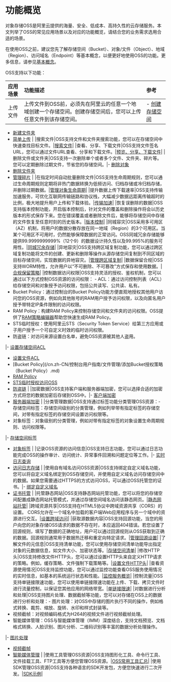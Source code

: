 # 功能概览

对象存储OSS是阿里云提供的海量、安全、低成本、高持久性的云存储服务。本文列举了OSS的常见应用场景以及对应的功能概览，请结合您的业务需求选用合适的场景。

在使用OSS之前，建议您先了解存储空间（Bucket）、对象/文件（Object）、地域（Region）、访问域名（Endpoint）等基本概念，以便更好地使用OSS的功能。更多信息，请参见[基本概念](/cn.zh-CN/开发指南/基本概念.md)。

OSS支持以下功能：

|应用场景|功能描述|参考|
|:---|:---|:-|
|上传文件|上传文件到OSS前，必须先在阿里云的任意一个地域创建一个存储空间。创建存储空间后，您可以上传任意文件到该存储空间。|-   [创建存储空间](/cn.zh-CN/开发指南/存储空间（Bucket）/创建存储空间.md)
-   [新建文件夹](/cn.zh-CN/控制台用户指南/文件管理/新建目录.md)
-   [简单上传](/cn.zh-CN/开发指南/对象/文件（Object）/上传文件（Object）/简单上传.md) |
|搜索文件|OSS支持文件和文件夹搜索功能，您可以在存储空间中快速查找目标文件。|[搜索文件](/cn.zh-CN/控制台用户指南/文件管理/搜索文件.md)|
|查看、分享、下载文件|OSS支持文件签名URL，您可以通过文件URL查看、分享和下载文件。|[预览、分享、下载文件](/cn.zh-CN/控制台用户指南/文件管理/下载或分享文件.md)|
|删除文件或文件夹|OSS支持一次删除单个或者多个文件、文件夹、碎片等。您可以定期删除过期文件，节省您的存储空间。|-   [删除对象](/cn.zh-CN/开发指南/对象/文件（Object）/管理文件/删除文件.md)
-   [删除文件夹](/cn.zh-CN/控制台用户指南/文件管理/删除文件夹.md)
-   [管理碎片](/cn.zh-CN/控制台用户指南/文件管理/管理碎片.md) |
|在指定时间自动批量删除文件|OSS支持生命周期规则，您可以通过生命周期规则定期将非热门数据转换为低频访问、归档存储或冷归档存储，并删除过期数据。|[管理对象生命周期](/cn.zh-CN/开发指南/对象/文件（Object）/文件生命周期/生命周期规则介绍.md)|
|提升数据上传下载速率|OSS支持传输加速服务，可优化互联网传输链路和协议栈，大幅减少数据远距离传输超时的比例，极大地提升用户上传和下载体验。|[传输加速](/cn.zh-CN/开发指南/存储空间（Bucket）/传输加速.md)|
|恢复误删除的数据|OSS支持版本控制功能，开启版本控制后，针对文件的覆盖和删除操作将会以历史版本的形式保存下来。您在错误覆盖或者删除文件后，能够将存储空间中存储的文件恢复至任意时刻的历史版本。|[版本控制](/cn.zh-CN/开发指南/数据安全/版本控制/版本控制介绍.md)|
|同城容灾|OSS采用多可用区（AZ）机制，将用户的数据分散存放在同一地域（Region）的3个可用区。当某个可用区不可用时，仍然能够保障数据的正常访问。OSS同城冗余存储能够提供99.9999999999%（12个9）的数据设计持久性以及99.995%的服务可用性。|[同城冗余存储](/cn.zh-CN/开发指南/数据安全/数据容灾/同城冗余存储.md)|
|异地容灾|OSS支持跨区域复制功能，您可以通过跨区域复制功能将文件的创建、更新和删除等操作从源存储空间复制到不同区域的目标存储空间，实现数据的异地容灾。|[管理跨区域复制](/cn.zh-CN/开发指南/数据安全/数据容灾/跨区域复制介绍.md)|
|数据保留合规|OSS支持WORM特性，允许用户以“不可删除、不可篡改”方式保存和使用数据。|[合规保留策略](/cn.zh-CN/开发指南/数据安全/合规保留策略.md)|
|控制数据访问权限|OSS支持灵活的授权、鉴权机制，您可以通过以下方式控制OSS资源的访问权限： -   ACL：通过访问控制列表（ACL）给存储空间和对象授予访问权限，包括公共读写、公共读、私有。
-   Bucket Policy：通过控制台的Bucket Policy功能方便直观地授权其他用户访问您的OSS资源，例如向其他账号的RAM用户授予访问权限，以及向匿名用户授予带特定IP条件限制的访问权限。
-   RAM Policy：构建RAM Policy来控制存储空间和文件夹的访问权限。OSS提供了[RAM策略编辑器](/cn.zh-CN/常用工具/RAM策略编辑器.md)帮助您快速生成RAM Policy。
-   STS临时授权：使用阿里云STS（Security Token Service）给第三方应用或子用户授予一个可自定义时效的临时访问权限。
-   防盗链：对访问来源设置白名单，避免OSS资源被其他人盗用。

|-   [设置存储空间ACL](/cn.zh-CN/开发指南/存储空间（Bucket）/设置存储空间读写权限（ACL）.md)
-   [设置文件ACL](/cn.zh-CN/控制台用户指南/文件管理/设置文件读写权限ACL.md)
-   [Bucket Policy](/cn.zh-CN/控制台用户指南/文件管理/添加Bucket授权策略（Bucket Policy）.md)
-   [RAM Policy](/cn.zh-CN/开发指南/数据安全/访问控制/访问控制概述.md)
-   [STS临时授权访问OSS](/cn.zh-CN/开发指南/数据安全/访问控制/STS临时授权访问OSS.md)
-   [防盗链](/cn.zh-CN/开发指南/数据安全/访问控制/防盗链.md) |
|加密数据|OSS支持客户端和服务器端加密，您可以选择合适的加密方式将您的数据加密后存储到OSS中。|-   [客户端加密](/cn.zh-CN/开发指南/数据安全/数据加密/客户端加密.md)
-   [服务器端加密](/cn.zh-CN/开发指南/数据安全/数据加密/服务器端加密.md) |
|分类管理数据|OSS支持通过标签功能分类管理OSS资源：-   存储空间标签：存储空间级别的分类管理，例如列举带有指定标签的存储空间，对带有指定标签的存储空间设置访问权限等。
-   对象标签：对象级别的分类管理，例如对带有指定标签的对象设置生命周期规则、访问权限等。

|-   [存储空间标签](/cn.zh-CN/开发指南/存储空间（Bucket）/存储空间标签.md)
-   [对象标签](/cn.zh-CN/开发指南/对象/文件（Object）/管理文件/对象标签.md) |
|记录OSS资源的访问信息|OSS支持日志功能，您可以通过日志功能完成OSS的操作审计、访问统计、异常事件回溯和问题定位等工作。|-   [实时日志查询](/cn.zh-CN/开发指南/日志管理/实时日志查询.md)
-   [访问日志存储](/cn.zh-CN/开发指南/日志管理/访问日志存储.md) |
|使用自有域名访问OSS资源|OSS支持绑定自定义域名功能，您可以将自定义域名绑定到OSS存储空间，并使用自定义域名访问存储空间中的数据。如果您需要通过HTTPS的方式访问OSS，可以通过OSS托管您的证书。|-   [绑定自定义域名](/cn.zh-CN/开发指南/存储空间（Bucket）/绑定自定义域名.md)
-   [证书托管](/cn.zh-CN/控制台用户指南/存储空间管理/传输管理/证书托管.md) |
|托管静态网站|OSS支持静态网站托管功能，您可以将您的存储空间配置成静态网站托管模式，并通过存储空间域名访问该静态网页。|[静态网站托管](/cn.zh-CN/开发指南/静态网站托管/静态网站托管.md)|
|跨域资源共享|OSS支持在HTML5协议中跨域资源共享（CORS）的设置。 CORS允许在一个域名中加载的客户端Web应用程序与另一个域中的资源进行交互。|[设置跨域访问](/cn.zh-CN/开发指南/存储空间（Bucket）/设置跨域资源共享.md)|
|获取源数据内容|OSS支持回源功能，当您的用户向您的对象存储OSS请求的数据不存在时，本应返回404错误。若您设置了回源规则，填写了数据的正确地址，用户可以通过回源规则从OSS获取到正确的数据。回源规则通常用于数据热迁移和重定向特定请求。|[管理回源设置](/cn.zh-CN/开发指南/对象/文件（Object）/管理文件/管理回源设置.md)|
|了解文件的元信息|OSS支持清单功能，您可以使用存储空间清单功能导出指定对象的元数据信息，如文件大小、加密状态等。|[存储空间清单](/cn.zh-CN/开发指南/存储空间（Bucket）/存储空间清单.md)|
|修改HTTP头|OSS支持修改文件HTTP头，您可以通过设置HTTP头来自定义HTTP请求的策略。例如，缓存策略、文件强制下载策略等。|[设置文件HTTP头](/cn.zh-CN/控制台用户指南/文件管理/设置文件HTTP头.md)|
|查看资源使用情况|OSS支持监控功能，您可以通过监控功能查看OSS服务使用情况的实时信息，如基本的系统运行状态和性能。|[监控服务概览](/cn.zh-CN/开发指南/监控服务/监控服务概览.md)|
|控制流量|OSS支持单链接限速功能，您可以使用单链接限速功能在上传、下载、拷贝文件时进行流量控制，以保证您其他应用的网络带宽。|[单链接限速](/cn.zh-CN/开发指南/对象/文件（Object）/单链接限速.md)|
|对数据进行分析和处理|OSS支持图片处理、数据截帧等功能，您可以对存储在OSS上的数据进行分析和处理：-   图片处理：对OSS中存储的图片执行不同的操作，例如格式转换、裁剪、缩放、旋转、水印和样式封装等。
-   视频截帧：对视频编码格式为H264的视频文件进行视频截帧处理。
-   智能媒体管理：OSS与智能媒体管理（IMM）深度结合，支持文档预览、文档格式转换、人脸识别、图片分析、二维码识别等丰富的数据分析处理操作。

|-   [图片处理](/cn.zh-CN/开发指南/数据处理/图片处理指南/图片处理操作方式.md)
-   [视频截帧](/cn.zh-CN/开发指南/数据处理/视频截帧.md)
-   [智能媒体管理](/cn.zh-CN/开发指南/数据处理/智能媒体管理（IMM）/快速开始.md) |
|使用工具管理OSS资源|OSS支持图形化工具、命令行工具、文件挂载工具、FTP工具等方便您管理OSS资源。|[OSS常用工具汇总](/cn.zh-CN/常用工具/OSS常用工具汇总.md)|
|使用SDK管理OSS资源|OSS支持各种语言的SDK开发包，方便您快速进行二次开发。|[SDK示例](SDK示例t22258.dita#concept_dcn_tp1_kfb)|

